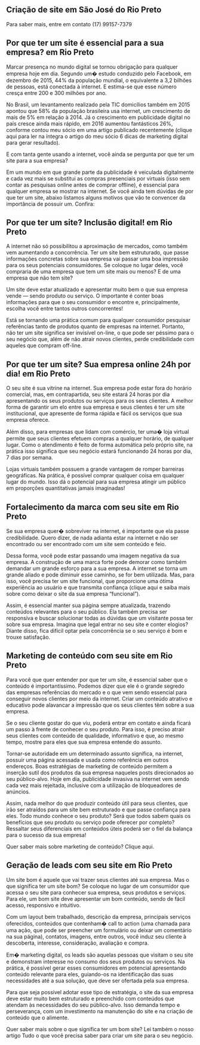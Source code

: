 ## **Criação de site em São José do Rio Preto**
Para saber mais, entre em contato (17) 99157-7379

## **Por que ter um site é essencial para a sua empresa? em Rio Preto**

Marcar presença no mundo digital se tornou obrigação para qualquer empresa hoje em dia. Segundo um� estudo conduzido pelo Facebook, em dezembro de 2015, 44% da população mundial, o equivalente a 3,2 bilhões de pessoas, está conectada à internet. E estima-se que esse número cresça entre 200 e 300 milhões por ano.

No Brasil, um levantamento realizado pela TIC domicílios também em 2015 apontou que 58% da população brasileira usa internet, um crescimento de mais de 5% em relação à 2014. Já o crescimento em publicidade digital no país cresce ainda mais rápido, em 2016 aumentou fantásticos 26%, conforme contou meu sócio em uma artigo publicado recentemente (clique aqui para ler na íntegra o artigo do meu sócio 6 dicas de marketing digital para gerar resultado).

E com tanta gente usando a internet, você ainda se pergunta por que ter um site para a sua empresa?

Em um mundo em que grande parte da publicidade é veiculada digitalmente e cada vez mais se substitui as compras presenciais por virtuais (isso sem contar as pesquisas online antes de comprar offline), é essencial para qualquer empresa se mostrar na internet. Se você ainda tem dúvidas de por que ter um site, abaixo listamos alguns motivos que vão te convencer da importância de possuir um. Confira:

## **Por que ter um site? Inclusão digital! em Rio Preto**
A internet não só possibilitou a aproximação de mercados, como também vem aumentando a concorrência. Ter um site bem estruturado, que passe informações concretas sobre sua empresa vai passar uma boa impressão para os seus potenciais consumidores. Se coloque no lugar deles, você compraria de uma empresa que tem um site mais ou menos? E de uma empresa que não tem site?

Um site deve estar atualizado e apresentar muito bem o que sua empresa vende — sendo produto ou serviço. O importante é conter boas informações para que o seu consumidor o encontre e, principalmente, escolha você entre tantos outros concorrentes!

Está se tornando uma prática comum para qualquer consumidor pesquisar referências tanto de produtos quanto de empresas na internet. Portanto, não ter um site significa ser invisível on-line, o que pode ser péssimo para o seu negócio que, além de não atrair novos clientes, perde credibilidade com aqueles que compram off-line.

## **Por que ter um site? Sua empresa online 24h por dia! em Rio Preto**
O seu site é sua vitrine na internet. Sua empresa pode estar fora do horário comercial, mas, em contrapartida, seu site estará 24 horas por dia apresentando os seus produtos ou serviços para os seus clientes. A melhor forma de garantir um elo entre sua empresa e seus clientes é ter um site institucional, que apresente de forma rápida e fácil os serviços que sua empresa oferece.

Além disso, para empresas que lidam com comércio, ter uma� loja virtual permite que seus clientes efetuem compras a qualquer horário, de qualquer lugar. Como o atendimento é feito de forma automática pelo próprio site, na prática isso significa que seu negócio estará funcionando 24 horas por dia, 7 dias por semana.

Lojas virtuais também possuem a grande vantagem de romper barreiras geográficas. Na prática, é possível comprar qualquer coisa em qualquer lugar do mundo. Isso dá o potencial para sua empresa atingir um público em proporções quantitativas jamais imaginadas!

## **Fortalecimento da marca com seu site em Rio Preto**
Se sua empresa quer� sobreviver na internet, é importante que ela passe credibilidade. Quero dizer, de nada adianta estar na internet e não ser encontrado ou ser encontrado com um site sem conteúdo e feio.

Dessa forma, você pode estar passando uma imagem negativa da sua empresa. A construção de uma marca forte pode demorar como também demandar um grande esforço para a sua empresa. A internet se torna um grande aliado e pode diminuir esse caminho, se for bem utilizada. Mas, para isso, você precisa ter um site funcional, que proporcione uma ótima experiência ao usuário e que transmita confiança (clique aqui e saiba mais sobre como deixar o site da sua empresa “funcional”).

Assim, é essencial manter sua página sempre atualizada, trazendo conteúdos relevantes para o seu público. Ela também precisa ser responsiva e buscar solucionar todas as dúvidas que um visitante possa ter sobre sua empresa. Imagina que legal entrar no seu site e conter elogios? Diante disso, fica difícil optar pela concorrência se o seu serviço é bom e trouxe satisfação.

## **Marketing de conteúdo com seu site em Rio Preto**
Para você que quer entender por que ter um site, é essencial saber que o conteúdo é importantíssimo. Podemos dizer que ele é o grande segredo das empresas referências do mercado e o que vem sendo essencial para conseguir novos clientes por meio da internet. Criar um conteúdo atrativo e educativo pode alavancar a impressão que os seus clientes têm sobre a sua empresa.

Se o seu cliente gostar do que viu, poderá entrar em contato e ainda ficará um passo à frente de conhecer o seu produto. Para isso, é preciso atrair seus clientes com conteúdo de qualidade, informativo e que, ao mesmo tempo, mostre para eles que sua empresa entende do assunto.

Tornar-se autoridade em um determinado assunto significa, na internet, possuir uma página acessada e usada como referência em outros endereços. Boas estratégias de marketing de conteúdo permitem a inserção sutil dos produtos da sua empresa naqueles posts direcionados ao seu público-alvo. Hoje em dia, publicidade invasiva na internet vem sendo cada vez mais rejeitada, inclusive com a utilização de bloqueadores de anúncios.

Assim, nada melhor do que produzir conteúdo útil para seus clientes, que irão ser atraídos para um site bem estruturado e que passe confiança para eles. Todo mundo conhece o seu produto? Será que todos sabem quais os benefícios que seu produto ou serviço pode oferecer por completo? Ressaltar seus diferenciais em conteúdos úteis poderá ser o fiel da balança para o sucesso da sua empresa!

Quer saber mais sobre marketing de conteúdo? Clique aqui.

## **Geração de leads com seu site em Rio Preto**
Um site bom é aquele que vai trazer seus clientes até sua empresa. Mas o que significa ter um site bom? Se coloque no lugar de um consumidor que acessa o seu site para conhecer sua empresa, seus produtos e serviços. Para ele, um bom site deve apresentar um bom conteúdo, sendo de fácil acesso, responsivo e intuitivo.

Com um layout bem trabalhado, descrição da empresa, principais serviços oferecidos, conteúdos que contenham� call to action (uma chamada para uma ação, que pode ser preencher um formulário ou deixar um comentário na sua página), contatos, imagens, entre outros, você induz seu cliente à descoberta, interesse, consideração, avaliação e compra.

Em� marketing digital, os leads são aquelas pessoas que visitam o seu site e demonstram interesse no consumo dos seus produtos ou serviços. Na prática, é possível gerar esses consumidores em potencial apresentando conteúdo relevante para eles, guiando-os na identificação das suas necessidades até a sua solução, que deve ser ofertada pela sua empresa.

Para que seja possível adotar esse tipo de estratégia, o site da sua empresa deve estar muito bem estruturado e preenchido com conteúdos que atendam às necessidades do seu público-alvo. Isso demanda tempo e perseverança, com um investimento na manutenção do site e na criação de conteúdo que o alimente.

Quer saber mais sobre o que significa ter um bom site? Lei também o nosso artigo Tudo o que você precisa saber para criar um site para o seu negócio.
